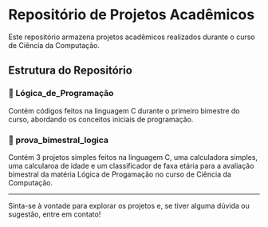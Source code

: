 # Repositório de Projetos Acadêmicos

Este repositório armazena projetos acadêmicos realizados durante o curso de Ciência da Computação.

## Estrutura do Repositório

### 📁 Lógica_de_Programação
Contém códigos feitos na linguagem C durante o primeiro bimestre do curso, abordando os conceitos iniciais de programação.

### 📁 prova_bimestral_logica
Contém 3 projetos simples feitos na linguagem C, uma calculadora simples, uma calcularoa de idade e um classificador de faxa etária para a avaliação bimestral da matéria Lógica de Progamação no curso de Ciência da Computação.



---

Sinta-se à vontade para explorar os projetos e, se tiver alguma dúvida ou sugestão, entre em contato!


